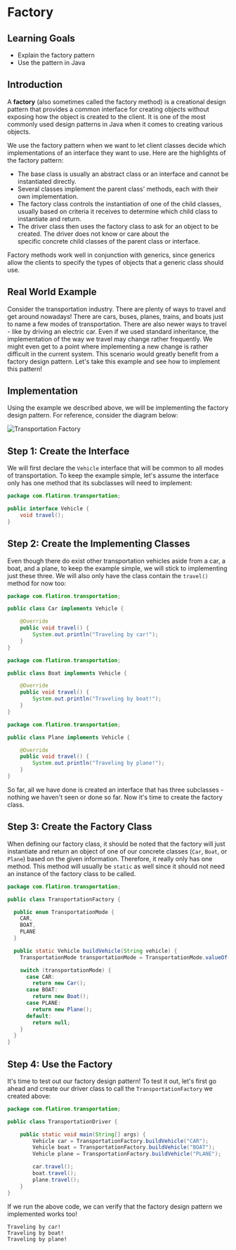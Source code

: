 # Factory

## Learning Goals

- Explain the factory pattern
- Use the pattern in Java

## Introduction

A **factory** (also sometimes called the factory method) is a creational design
pattern that provides a common interface for creating objects without exposing
how the object is created to the client. It is one of the most commonly used
design patterns in Java when it comes to creating various objects.

We use the factory pattern when we want to let client classes decide which
implementations of an interface they want to use. Here are the highlights of the
factory pattern:

- The base class is usually an abstract class or an interface and cannot be
  instantiated directly.
- Several classes implement the parent class' methods, each with their own
  implementation.
- The factory class controls the instantiation of one of the child classes,
  usually based on criteria it receives to determine which child class to
  instantiate and return.
- The driver class then uses the factory class to ask for an object to be
  created. The driver does not know or care about the  
  specific concrete child classes of the parent class or interface.

Factory methods work well in conjunction with generics, since generics allow the
clients to specify the types of objects that a generic class should use.

## Real World Example

Consider the transportation industry. There are plenty of ways to travel and
get around nowadays! There are cars, buses, planes, trains, and boats just to
name a few modes of transportation. There are also newer ways to travel - like
by driving an electric car. Even if we used standard inheritance, the
implementation of the way we travel may change rather frequently. We might even
get to a point where implementing a new change is rather difficult in the
current system. This scenario would greatly benefit from a factory design
pattern. Let's take this example and see how to implement this pattern!

## Implementation

Using the example we described above, we will be implementing the factory
design pattern. For reference, consider the diagram below:

![Transportation Factory](https://curriculum-content.s3.amazonaws.com/java-mod-2/factory/Factory-UML.png)

## Step 1: Create the Interface

We will first declare the `Vehicle` interface that will be common to all modes
of transportation. To keep the example simple, let's assume the interface only
has one method that its subclasses will need to implement:

```java
package com.flatiron.transportation;

public interface Vehicle {
    void travel();
}
```
## Step 2: Create the Implementing Classes

Even though there do exist other transportation vehicles aside from a car, a
boat, and a plane, to keep the example simple, we will stick to implementing
just these three. We will also only have the class contain the `travel()`
method for now too:

```java
package com.flatiron.transportation;

public class Car implements Vehicle {

    @Override
    public void travel() {
        System.out.println("Traveling by car!");
    }
}
```

```java
package com.flatiron.transportation;

public class Boat implements Vehicle {

    @Override
    public void travel() {
        System.out.println("Traveling by boat!");
    }
}
```

```java
package com.flatiron.transportation;

public class Plane implements Vehicle {

    @Override
    public void travel() {
        System.out.println("Traveling by plane!");
    }
}
```

So far, all we have done is created an interface that has three subclasses -
nothing we haven't seen or done so far. Now it's time to create the factory
class.

## Step 3: Create the Factory Class

When defining our factory class, it should be noted that the factory will just
instantiate and return an object of one of our concrete classes (`Car`, `Boat`, 
or `Plane`) based on the given information. Therefore, it really only has one
method. This method will usually be `static` as well since it should not need
an instance of the factory class to be called.

```java
package com.flatiron.transportation;

public class TransportationFactory {

  public enum TransportationMode {
    CAR,
    BOAT,
    PLANE
  }

  public static Vehicle buildVehicle(String vehicle) {
    TransportationMode transportationMode = TransportationMode.valueOf(vehicle.toUpperCase());

    switch (transportationMode) {
      case CAR:
        return new Car();
      case BOAT:
        return new Boat();
      case PLANE:
        return new Plane();
      default:
        return null;
    }
  }
}
```

## Step 4: Use the Factory

It's time to test out our factory design pattern! To test it out, let's first
go ahead and create our driver class to call the `TransportationFactory` we
created above:

```java
package com.flatiron.transportation;

public class TransportationDriver {

    public static void main(String[] args) {
        Vehicle car = TransportationFactory.buildVehicle("CAR");
        Vehicle boat = TransportationFactory.buildVehicle("BOAT");
        Vehicle plane = TransportationFactory.buildVehicle("PLANE");

        car.travel();
        boat.travel();
        plane.travel();
    }
}
```

If we run the above code, we can verify that the factory design pattern we
implemented works too!

```plaintext
Traveling by car!
Traveling by boat!
Traveling by plane!
```
